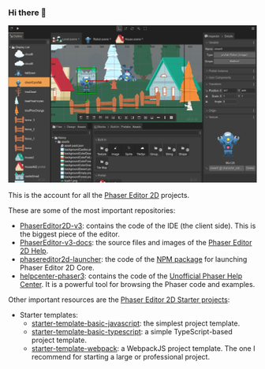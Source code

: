 ### Hi there 👋

![screenshot](editor-screenshot.png)

This is the account for all the [Phaser Editor 2D](https://phasereditor2d.com) projects.

These are some of the most important repositories:

* [PhaserEditor2D-v3](https://github.com/PhaserEditor2D/PhaserEditor2D-v3): contains the code of the IDE (the client side). This is the biggest piece of the editor.
* [PhaserEditor-v3-docs](https://github.com/PhaserEditor2D/PhaserEditor-v3-docs): the source files and images of the [Phaser Editor 2D Help](https://help.phasereditor2d.com/v3).
* [phasereditor2d-launcher](https://github.com/PhaserEditor2D/phasereditor2d-launcher): the code of the [NPM package](https://www.npmjs.com/package/phasereditor2d-launcher) for launching Phaser Editor 2D Core.
* [helpcenter-phaser3](https://github.com/PhaserEditor2D/helpcenter-phaser3): contains the code of the [Unofficial Phaser Help Center](https://helpcenter.phasereditor2d.com). It is a powerful tool for browsing the Phaser code and examples.

Other important resources are the [Phaser Editor 2D Starter projects](https://phasereditor2d.com/start):

* Starter templates:
    * [starter-template-basic-javascript](https://github.com/PhaserEditor2D/starter-template-basic-javascript): the simplest project template.
    * [starter-template-basic-typescript](https://github.com/PhaserEditor2D/starter-template-basic-typescript): a simple TypeScript-based project template.
    * [starter-template-webpack](https://github.com/PhaserEditor2D/starter-template-webpack): a WebpackJS project template. The one I recommend for starting a large or professional project.
